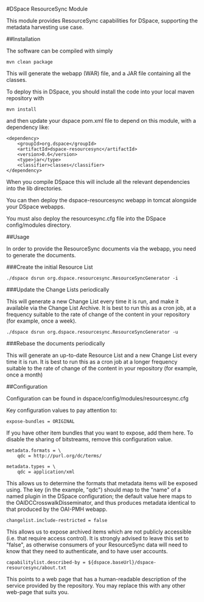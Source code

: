 #DSpace ResourceSync Module

This module provides ResourceSync capabilities for DSpace, supporting the metadata harvesting use case.

##Installation

The software can be compiled with simply

    mvn clean package

This will generate the webapp (WAR) file, and a JAR file containing all the classes.

To deploy this in DSpace, you should install the code into your local maven repository with

    mvn install

and then update your dspace pom.xml file to depend on this module, with a dependency like:

    <dependency>
        <groupId>org.dspace</groupId>
        <artifactId>dspace-resourcesync</artifactId>
        <version>0.6</version>
        <type>jar</type>
        <classifier>classes</classifier>
    </dependency>

When you compile DSpace this will include all the relevant dependencies into the lib directories.

You can then deploy the dspace-resourcesync webapp in tomcat alongside your DSpace webapps.

You must also deploy the resourcesync.cfg file into the DSpace config/modules directory.

##Usage

In order to provide the ResourceSync documents via the webapp, you need to generate the documents.

###Create the initial Resource List

    ./dspace dsrun org.dspace.resourcesync.ResourceSyncGenerator -i

###Update the Change Lists periodically

This will generate a new Change List every time it is run, and make it available via the Change List Archive.  It is
best to run this as a cron job, at a frequency suitable to the rate of change of the content in your repository (for
example, once a week).

    ./dspace dsrun org.dspace.resourcesync.ResourceSyncGenerator -u

###Rebase the documents periodically

This will generate an up-to-date Resource List and a new Change List every time it is run.  It is best to run this as
a cron job at a longer frequency suitable to the rate of change of the content in your repository (for example, once
a month)

##Configuration

Configuration can be found in dspace/config/modules/resourcesync.cfg

Key configuration values to pay attention to:

    expose-bundles = ORIGINAL

If you have other item bundles that you want to expose, add them here.  To disable the sharing of bitstreams, remove
this configuration value.

    metadata.formats = \
        qdc = http://purl.org/dc/terms/

    metadata.types = \
        qdc = application/xml

This allows us to determine the formats that metadata items will be exposed using.  The key (in the example, "qdc")
should map to the "name" of a named plugin in the DSpace configuration; the default value here maps to the OAIDCCrosswalkDisseminator,
and thus produces metadata identical to that produced by the OAI-PMH webapp.

    changelist.include-restricted = false

This allows us to expose archived items which are not publicly accessible (i.e. that require access control).  It is
strongly advised to leave this set to "false", as otherwise consumers of your ResourceSync data will need to know that
they need to authenticate, and to have user accounts.

    capabilitylist.described-by = ${dspace.baseUrl}/dspace-resourcesync/about.txt

This points to a web page that has a human-readable description of the service provided by the repository.  You may
replace this with any other web-page that suits you.